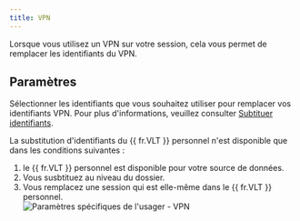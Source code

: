 ```yaml
---
title: VPN
---
```

Lorsque vous utilisez un VPN sur votre session, cela vous permet de remplacer les identifiants du VPN. 

## Paramètres 

Sélectionner les identifiants que vous souhaitez utiliser pour remplacer vos identifiants VPN. Pour plus d'informations, veuillez consulter [Subtituer identifiants](/fr/rdm/mac/commands/edit/setting-overrides/user-specific-settings/override-credentials/). 

La substitution d'identifiants du {{ fr.VLT }} personnel n'est disponible que dans les conditions suivantes : 

1. le {{ fr.VLT }} personnel est disponible pour votre source de données. 
1. Vous susbtituez au niveau du dossier. 
1. Vous remplacez une session qui est elle-même dans le {{ fr.VLT }} personnel.  
![Paramètres spécifiques de l'usager - VPN](https://webdevolutions.azureedge.net/docs/fr/rdm/mac/clip4066.png) 


